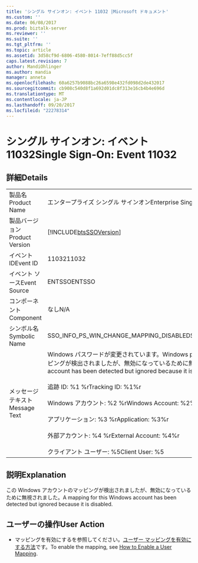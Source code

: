 ```yaml
---
title: 'シングル サインオン: イベント 11032 |Microsoft ドキュメント'
ms.custom: ''
ms.date: 06/08/2017
ms.prod: biztalk-server
ms.reviewer: ''
ms.suite: ''
ms.tgt_pltfrm: ''
ms.topic: article
ms.assetid: 3d58cf9d-6806-4580-8014-7eff88d5cc5f
caps.latest.revision: 7
author: MandiOhlinger
ms.author: mandia
manager: anneta
ms.openlocfilehash: 60a6257b9088bc26a6598e432fd098d2de432017
ms.sourcegitcommit: cb908c540d8f1a692d01dc8f313e16cb4b4e696d
ms.translationtype: MT
ms.contentlocale: ja-JP
ms.lasthandoff: 09/20/2017
ms.locfileid: "22278314"
---
```

# <a name="single-sign-on-event-11032"></a><span data-ttu-id="9e396-102">シングル サインオン: イベント 11032</span><span class="sxs-lookup"><span data-stu-id="9e396-102">Single Sign-On: Event 11032</span></span>
## <a name="details"></a><span data-ttu-id="9e396-103">詳細</span><span class="sxs-lookup"><span data-stu-id="9e396-103">Details</span></span>  
  
|||  
|-|-|  
|<span data-ttu-id="9e396-104">製品名</span><span class="sxs-lookup"><span data-stu-id="9e396-104">Product Name</span></span>|<span data-ttu-id="9e396-105">エンタープライズ シングル サインオン</span><span class="sxs-lookup"><span data-stu-id="9e396-105">Enterprise Single Sign-On</span></span>|  
|<span data-ttu-id="9e396-106">製品バージョン</span><span class="sxs-lookup"><span data-stu-id="9e396-106">Product Version</span></span>|[!INCLUDE[btsSSOVersion](../includes/btsssoversion-md.md)]|  
|<span data-ttu-id="9e396-107">イベント ID</span><span class="sxs-lookup"><span data-stu-id="9e396-107">Event ID</span></span>|<span data-ttu-id="9e396-108">11032</span><span class="sxs-lookup"><span data-stu-id="9e396-108">11032</span></span>|  
|<span data-ttu-id="9e396-109">イベント ソース</span><span class="sxs-lookup"><span data-stu-id="9e396-109">Event Source</span></span>|<span data-ttu-id="9e396-110">ENTSSO</span><span class="sxs-lookup"><span data-stu-id="9e396-110">ENTSSO</span></span>|  
|<span data-ttu-id="9e396-111">コンポーネント</span><span class="sxs-lookup"><span data-stu-id="9e396-111">Component</span></span>|<span data-ttu-id="9e396-112">なし</span><span class="sxs-lookup"><span data-stu-id="9e396-112">N/A</span></span>|  
|<span data-ttu-id="9e396-113">シンボル名</span><span class="sxs-lookup"><span data-stu-id="9e396-113">Symbolic Name</span></span>|<span data-ttu-id="9e396-114">SSO_INFO_PS_WIN_CHANGE_MAPPING_DISABLED</span><span class="sxs-lookup"><span data-stu-id="9e396-114">SSO_INFO_PS_WIN_CHANGE_MAPPING_DISABLED</span></span>|  
|<span data-ttu-id="9e396-115">メッセージ テキスト</span><span class="sxs-lookup"><span data-stu-id="9e396-115">Message Text</span></span>|<span data-ttu-id="9e396-116">Windows パスワードが変更されています。</span><span class="sxs-lookup"><span data-stu-id="9e396-116">Windows password change.</span></span> <span data-ttu-id="9e396-117">この Windows アカウントのマッピングが検出されましたが、無効になっているために無視されました。%r</span><span class="sxs-lookup"><span data-stu-id="9e396-117">A mapping for this Windows account has been detected but ignored because it is disabled.%r</span></span><br /><br /> <span data-ttu-id="9e396-118">追跡 ID: %1 %r</span><span class="sxs-lookup"><span data-stu-id="9e396-118">Tracking ID: %1%r</span></span><br /><br /> <span data-ttu-id="9e396-119">Windows アカウント: %2 %r</span><span class="sxs-lookup"><span data-stu-id="9e396-119">Windows Account: %2%r</span></span><br /><br /> <span data-ttu-id="9e396-120">アプリケーション: %3 %r</span><span class="sxs-lookup"><span data-stu-id="9e396-120">Application: %3%r</span></span><br /><br /> <span data-ttu-id="9e396-121">外部アカウント: %4 %r</span><span class="sxs-lookup"><span data-stu-id="9e396-121">External Account: %4%r</span></span><br /><br /> <span data-ttu-id="9e396-122">クライアント ユーザー: %5</span><span class="sxs-lookup"><span data-stu-id="9e396-122">Client User: %5</span></span>|  
  
## <a name="explanation"></a><span data-ttu-id="9e396-123">説明</span><span class="sxs-lookup"><span data-stu-id="9e396-123">Explanation</span></span>  
 <span data-ttu-id="9e396-124">この Windows アカウントのマッピングが検出されましたが、無効になっているために無視されました。</span><span class="sxs-lookup"><span data-stu-id="9e396-124">A mapping for this Windows account has been detected but ignored because it is disabled.</span></span>  
  
## <a name="user-action"></a><span data-ttu-id="9e396-125">ユーザーの操作</span><span class="sxs-lookup"><span data-stu-id="9e396-125">User Action</span></span>  
  
-   <span data-ttu-id="9e396-126">マッピングを有効にするを参照してください。[ユーザー マッピングを有効にする方法](../core/how-to-enable-a-user-mapping.md)です。</span><span class="sxs-lookup"><span data-stu-id="9e396-126">To enable the mapping, see [How to Enable a User Mapping](../core/how-to-enable-a-user-mapping.md).</span></span>